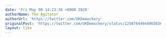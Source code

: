 ```yaml
---
date: 'Fri May 08 14:23:36 +0000 2020'
authorName: The Agitator
authorUrl: 'https://twitter.com/UKDemockery'
originalPost: 'https://twitter.com/UKDemockery/status/1258764494496583680'
layout: like
---
```

